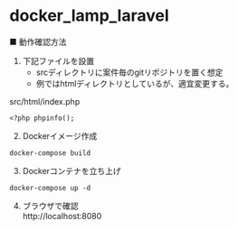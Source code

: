# docker_lamp_laravel

■ 動作確認方法
1. 下記ファイルを設置 
      * srcディレクトリに案件毎のgitリポジトリを置く想定
      * 例ではhtmlディレクトリとしているが、適宜変更する。

src/html/index.php
```
<?php phpinfo();
```

2. Dockerイメージ作成
```
docker-compose build
```

3. Dockerコンテナを立ち上げ
```
docker-compose up -d
```

4. ブラウザで確認  
http://localhost:8080
